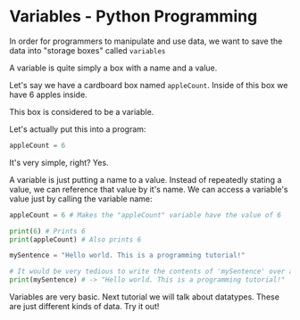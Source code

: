 # Variables - Python Programming
In order for programmers to manipulate and use data, we want to save the data into "storage boxes" called `variables`

A variable is quite simply a box with a name and a value.

Let's say we have a cardboard box named `appleCount`.
Inside of this box we have 6 apples inside.

This box is considered to be a variable.

Let's actually put this into a program:
```python
appleCount = 6
```

It's very simple, right?
Yes.

A variable is just putting a name to a value. Instead of repeatedly stating a value, we can reference that value by it's name.
We can access a variable's value just by calling the variable name:
```python
appleCount = 6 # Makes the "appleCount" variable have the value of 6

print(6) # Prints 6
print(appleCount) # Also prints 6

mySentence = "Hello world. This is a programming tutorial!"

# It would be very tedious to write the contents of 'mySentence' over and over, so we can call it just by it's name
print(mySentence) # -> "Hello world. This is a programming tutorial!"
```

Variables are very basic. Next tutorial we will talk about datatypes. These are just different kinds of data.
Try it out!
